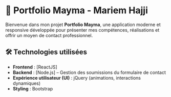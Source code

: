 # 💼 Portfolio Mayma - Mariem Hajji

Bienvenue dans mon projet **Portfolio Mayma**, une application moderne et responsive développée pour présenter mes compétences, réalisations et offrir un moyen de contact professionnel.


## 🛠️ Technologies utilisées

- **Frontend** : [ReactJS]
- **Backend** : [Node.js] – Gestion des soumissions du formulaire de contact
- **Expérience utilisateur (UI)** : jQuery (animations, interactions dynamiques)
- **Styling** : Bootstrap

